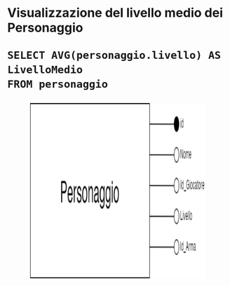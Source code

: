 <h1>Visualizzazione del livello medio dei Personaggio</h>

```
SELECT AVG(personaggio.livello) AS LivelloMedio
FROM personaggio
```
<p align="center">
<img src="/Immagini/Operazioni/o6.png" width="400" height="400" center>
</p>